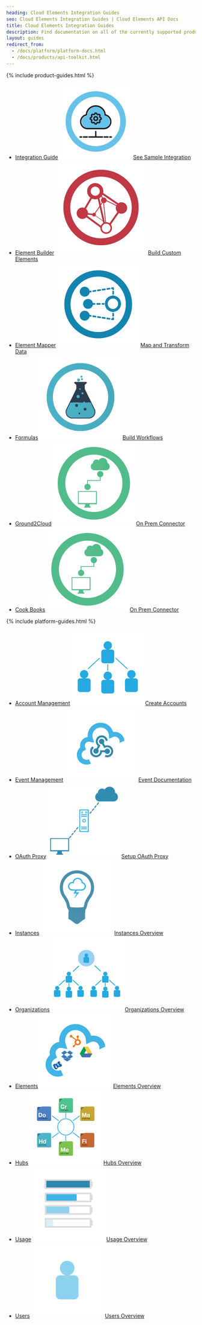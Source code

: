 ```yaml
---
heading: Cloud Elements Integration Guides
seo: Cloud Elements Integration Guides | Cloud Elements API Docs
title: Cloud Elements Integration Guides
description: Find documentation on all of the currently supported products.
layout: guides
redirect_from:
  - /docs/platform/platform-docs.html
  - /docs/products/api-toolkit.html
---
```


{% include product-guides.html %}

* [Integration Guide![Sample Integration](/assets/img/integration-guide.png)See Sample Integration](/docs/guides/integration-guide/overview.html)
* [Element Builder![Element Builder](/assets/img/element-builder-icon.png)Build Custom Elements](/docs/guides/element-builder/)
* [Element Mapper![Element Mapper](/assets/img/element-mapper-icon.png)Map and Transform Data](/docs/guides/element-mapper/)
* [Formulas![Formulas](/assets/img/formulas-icon.png)Build Workflows](/docs/guides/formulas/)
* [Ground2Cloud![Ground2Cloud](/assets/img/ground-2-cloud-icon.png)On Prem Connector](/docs/guides/ground-2-cloud/)
* [Cook Books![Cook Books](/assets/img/ground-2-cloud-icon.png)On Prem Connector](/docs/guides/cook-books/index)

{% include platform-guides.html %}

* [Account Management![Account APIs](/assets/img/platform-icons/accounts.png)Create Accounts](/docs/guides/accounts/account-management.html)
* [Event Management![Event Management](/assets/img/platform-icons/events.png)Event Documentation](/docs/guides/event-management/)
* [OAuth Proxy![OAuth Proxy](/assets/img/platform-icons/oauth-proxy.png)Setup OAuth Proxy](/docs/guides/oauth-proxy/)
* [Instances![Instance APIs](/assets/img/platform-icons/instances.png)Instances Overview](/docs/guides/instances/)
* [Organizations![Organization APIs](/assets/img/platform-icons/organizations.png)Organizations Overview](/docs/guides/organizations/)
* [Elements![Element APIs](/assets/img/platform-icons/elements.png)Elements Overview](/docs/guides/elements/)
* [Hubs![Hub APIs](/assets/img/platform-icons/hubs.png)Hubs Overview](/docs/guides/hubs/)
* [Usage![Usage APIs](/assets/img/platform-icons/usage.png)Usage Overview](/docs/guides/usage/)
* [Users![Users APIs](/assets/img/platform-icons/users.png)Users Overview](/docs/guides/users/)
